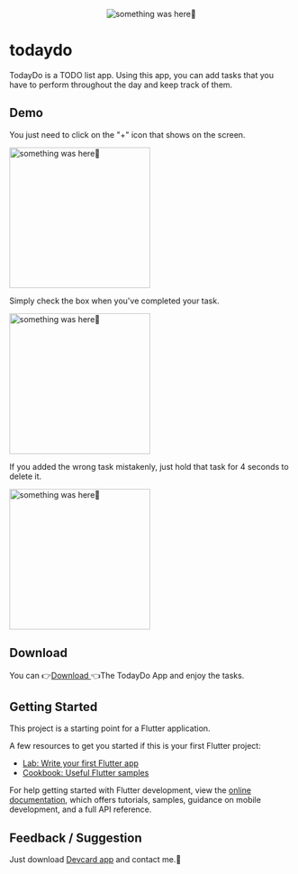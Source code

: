 
<p align="center">
    <img src="https://user-images.githubusercontent.com/115228605/204465667-d741fb6c-0be6-41b1-86ba-f09271330420.png" alt="something was here🤔">
</p>

# todaydo

TodayDo is a TODO list app. Using this app, you can add tasks that you have to perform throughout the day and keep track of them.

## Demo

You just need to click on the "+" icon that shows on the screen.

<p> 
    <img width="250" src="https://user-images.githubusercontent.com/115228605/204466508-b4999a9c-2411-48c8-86c0-6aa7f5eaea34.gif" alt="something was here🤔">
</p>

Simply check the box when you've completed your task.

<p> 
    <img width="250" src="https://user-images.githubusercontent.com/115228605/204467171-358a7072-7d1d-4220-9e89-0dfcb0ba592d.gif" alt="something was here🤔">
</p>

If you added the wrong task mistakenly, just hold that task for 4 seconds to delete it.

<p> 
    <img width="250" src="https://user-images.githubusercontent.com/115228605/204467494-142e6772-bd54-4408-b94a-15bbdb1b1a74.gif" alt="something was here🤔">
</p>

## Download
You can 
👉[Download ](https://drive.google.com/file/d/19XGGn3_L96JPdP-GRqF1JUwJXtry48-F/view?usp=sharing)👈The TodayDo App  and enjoy the tasks.

## Getting Started

This project is a starting point for a Flutter application.

A few resources to get you started if this is your first Flutter project:

- [Lab: Write your first Flutter app](https://docs.flutter.dev/get-started/codelab)
- [Cookbook: Useful Flutter samples](https://docs.flutter.dev/cookbook)

For help getting started with Flutter development, view the
[online documentation](https://docs.flutter.dev/), which offers tutorials,
samples, guidance on mobile development, and a full API reference.


## Feedback / Suggestion
Just download [Devcard app](https://github.com/Priyank-Bhagat/dev_card) and contact me.🤗
